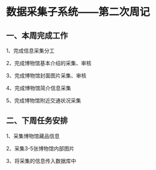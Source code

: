 # 数据采集子系统——第二次周记

## 一、本周完成工作

1、完成信息采集分工

2、完成博物馆基本介绍的采集、审核

3、完成博物馆封面图片采集、审核

4、完成博物馆简介信息采集

5、完成博物馆附近交通状况采集



## 二、下周任务安排

1、采集博物馆藏品信息

2、采集3-5张博物馆内部图片

3、将采集的信息传入数据库中